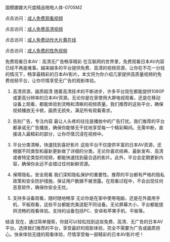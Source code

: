 
国模娜娜大尺度精品啪啪人体-0705MZ

点击访问：<a href="https://heiliao2dmwwy.pages.dev">成人免费观看视频</a>

点击访问：<a href="https://heiliaoll4qsx.pages.dev">成人免费高清视频</a>

点击访问：<a href="https://heiliaowzu4ur.pages.dev">成人免费动作大片黄在线</a>

点击访问：<a href="https://heiliaozj3tjd.pages.dev">成人免费的性色视频</a>


免费观看日本AV：高清无广告畅享精彩
在互联网的世界里，免费观看日本AV内容已经不再是难事。越来越多的平台提供免费、高清的视频资源，让你在不花一分钱的情况下，畅享最精彩的日本AV影片。本文将为你介绍几家提供高质量视频的免费视频平台，让你尽情享受无广告的观影体验。

1. 高清资源，画质超清
随着高清技术的不断进步，许多平台现在都能提供1080P或更高分辨率的日本AV资源。无论你是在家使用大屏电视观看，还是在移动设备上观看，都能体验到流畅和清晰的视频质量。我们推荐的这些平台，确保视频播放无卡顿，画质无损失，满足所有观看需求。

2. 告别广告，专注内容
最让人头疼的往往是播放中的广告打扰。我们推荐的平台都承诺无广告播放，确保你能够无干扰地享受每一个精彩瞬间。无需中断，直接进入最精彩的部分，让你尽情沉浸在视频中。

3. 平台分类清晰，快速找到喜好影片
这些平台不仅提供丰富的日本AV资源，还根据不同类型和最新更新做了详细的分类。无论你喜欢经典、最新发布、高清或者特定类型的视频，都能快速找到最合适的影片。此外，平台会定期更新内容，确保你永远不会错过任何新鲜资源。

4. 保障隐私，安全观看
我们深知隐私保护的重要性。推荐的平台都有严格的隐私政策和安全防护措施，保证用户数据不被泄露。在观看过程中，不会出现任何恶意软件，确保你安全无忧。

5. 支持多设备观看，随时随地畅享
无论你是在家中使用电脑，还是在外面用手机、平板观看，这些平台都能完美适配不同设备。无论屏幕大小，平台都能提供流畅的观看体验。支持的设备包括PC、安卓和苹果手机、平板等。

结语
现在，通过简单搜索，你就可以轻松找到这些免费、高清、无广告的日本AV平台。选择我们推荐的平台，享受最好的观影体验，完全不需要为广告或画质担心。快来体验无缝的观看体验，尽情享受每一部精彩的日本AV影片吧！








<span style="display:none;">[Canonical link](  ）</span>
